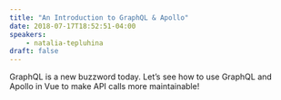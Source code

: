 ```yaml
---
title: "An Introduction to GraphQL & Apollo"
date: 2018-07-17T18:52:51-04:00
speakers:
    - natalia-tepluhina
draft: false
---
```


GraphQL is a new buzzword today. Let’s see how to use GraphQL and Apollo in Vue to make API calls more maintainable!